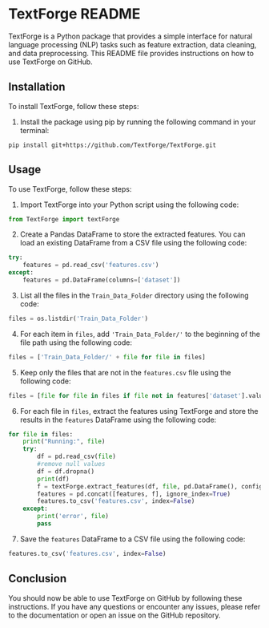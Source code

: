 # TextForge README

TextForge is a Python package that provides a simple interface for natural language processing (NLP) tasks such as feature extraction, data cleaning, and data preprocessing. This README file provides instructions on how to use TextForge on GitHub.

## Installation

To install TextForge, follow these steps:

1. Install the package using pip by running the following command in your terminal:

```
pip install git+https://github.com/TextForge/TextForge.git
```

## Usage

To use TextForge, follow these steps:

1. Import TextForge into your Python script using the following code:

```python
from TextForge import textForge
```

2. Create a Pandas DataFrame to store the extracted features. You can load an existing DataFrame from a CSV file using the following code:

```python
try:
    features = pd.read_csv('features.csv')
except:
    features = pd.DataFrame(columns=['dataset'])
```

3. List all the files in the `Train_Data_Folder` directory using the following code:

```python
files = os.listdir('Train_Data_Folder')
```

4. For each item in `files`, add `'Train_Data_Folder/'` to the beginning of the file path using the following code:

```python
files = ['Train_Data_Folder/' + file for file in files]
```

5. Keep only the files that are not in the `features.csv` file using the following code:

```python
files = [file for file in files if file not in features['dataset'].values]
```

6. For each file in `files`, extract the features using TextForge and store the results in the `features` DataFrame using the following code:

```python
for file in files:
    print("Running:", file)
    try:
        df = pd.read_csv(file)
        #remove null values
        df = df.dropna()
        print(df)
        f = textForge.extract_features(df, file, pd.DataFrame(), config)
        features = pd.concat([features, f], ignore_index=True)
        features.to_csv('features.csv', index=False)
    except:
        print('error', file)
        pass
```

7. Save the `features` DataFrame to a CSV file using the following code:

```python
features.to_csv('features.csv', index=False)
```

## Conclusion

You should now be able to use TextForge on GitHub by following these instructions. If you have any questions or encounter any issues, please refer to the documentation or open an issue on the GitHub repository.